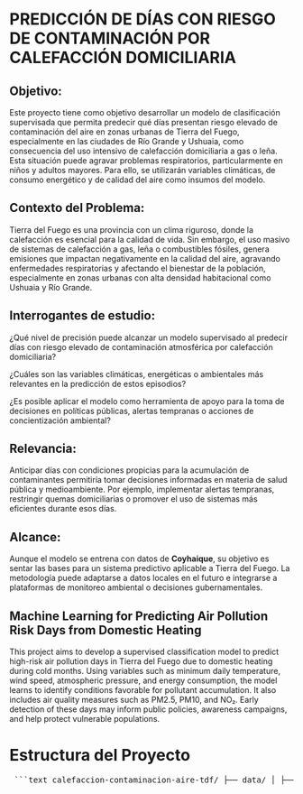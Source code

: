 # PREDICCIÓN DE DÍAS CON RIESGO DE CONTAMINACIÓN POR CALEFACCIÓN DOMICILIARIA

## **Objetivo:**
Este proyecto tiene como objetivo desarrollar un modelo de clasificación supervisada que permita predecir qué días presentan riesgo elevado de contaminación del aire en zonas urbanas de Tierra del Fuego, especialmente en las ciudades de Río Grande y Ushuaia, como consecuencia del uso intensivo de calefacción domiciliaria a gas o leña. Esta situación puede agravar problemas respiratorios, particularmente en niños y adultos mayores. Para ello, se utilizarán variables climáticas, de consumo energético y de calidad del aire como insumos del modelo.

## **Contexto del Problema:**
Tierra del Fuego es una provincia con un clima riguroso, donde la calefacción es esencial para la calidad de vida. Sin embargo, el uso masivo de sistemas de calefacción a gas, leña o combustibles fósiles, genera emisiones que impactan negativamente en la calidad del aire, agravando enfermedades respiratorias y afectando el bienestar de la población, especialmente en zonas urbanas con alta densidad habitacional como Ushuaia y Río Grande.

## **Interrogantes de estudio:**
¿Qué nivel de precisión puede alcanzar un modelo supervisado al predecir días con riesgo elevado de contaminación atmosférica por calefacción domiciliaria?

¿Cuáles son las variables climáticas, energéticas o ambientales más relevantes en la predicción de estos episodios?

¿Es posible aplicar el modelo como herramienta de apoyo para la toma de decisiones en políticas públicas, alertas tempranas o acciones de concientización ambiental?

## **Relevancia:**
Anticipar días con condiciones propicias para la acumulación de contaminantes permitiría tomar decisiones informadas en materia de salud pública y medioambiente. Por ejemplo, implementar alertas tempranas, restringir quemas domiciliarias o promover el uso de sistemas más eficientes durante esos días.

## **Alcance:**
Aunque el modelo se entrena con datos de **Coyhaique**, su objetivo es sentar las bases para un sistema predictivo aplicable a Tierra del Fuego. La metodología puede adaptarse a datos locales en el futuro e integrarse a plataformas de monitoreo ambiental o decisiones gubernamentales.

## **Machine Learning for Predicting Air Pollution Risk Days from Domestic Heating**
This project aims to develop a supervised classification model to predict high-risk air pollution days in Tierra del Fuego due to domestic heating during cold months. Using variables such as minimum daily temperature, wind speed, atmospheric pressure, and energy consumption, the model learns to identify conditions favorable for pollutant accumulation. It also includes air quality measures such as PM2.5, PM10, and NO₂. Early detection of these days may inform public policies, awareness campaigns, and help protect vulnerable populations.

# Estructura del Proyecto
<pre> ```text calefaccion-contaminacion-aire-tdf/ ├── data/ │ ├── raw/ # Datos originales sin procesar │ ├── processed/ # Datos listos para entrenar │ └── interim/ # Datos intermedios │ ├── docs/ # Documentación del proyecto │ └── dataset_description.md │ ├── models/ # Modelos entrenados y serializados │ ├── notebooks/ # Jupyter notebooks para análisis exploratorio, entrenamiento y pruebas │ └── 01_exploracion.ipynb │ ├── references/ # Artículos, papers, papers técnicos o benchmarks │ ├── reports/ │ ├── figures/ # Gráficos generados automáticamente │ └── evaluation.md # Reportes de evaluación del modelo │ ├── src/ # Código fuente del proyecto │ ├── data/ # Scripts para carga, limpieza y transformación │ ├── features/ # Scripts de ingeniería de características │ ├── models/ # Scripts de entrenamiento, evaluación y predicción │ └── visualization/ # Funciones de gráficos y visualización │ ├── .gitignore ├── LICENSE ├── README.md └── requirements.txt ``` </pre>
